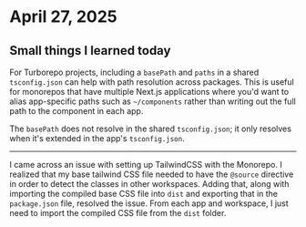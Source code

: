 # April 27, 2025

## Small things I learned today

For Turborepo projects, including a `basePath` and `paths` in a shared `tsconfig.json` can help with path resolution across packages. This is useful for monorepos that have multiple Next.js applications where you'd want to alias app-specific paths such as `~/components` rather than writing out the full path to the component in each app.

The `basePath` does not resolve in the shared `tsconfig.json`; it only resolves when it's extended in the app's `tsconfig.json`.

---

I came across an issue with setting up TailwindCSS with the Monorepo. I realized that my base tailwind CSS file needed to have the `@source` directive in order to detect the classes in other workspaces. Adding that, along with importing the compiled base CSS file into `dist` and exporting that in the `package.json` file, resolved the issue. From each app and workspace, I just need to import the compiled CSS file from the `dist` folder.